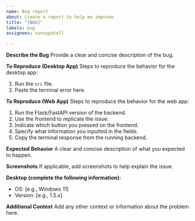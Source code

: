```yaml
---
name: Bug report
about: Create a report to help me improve
title: "[BUG]"
labels: bug
assignees: sunnypatell

---
```


**Describe the Bug**
Provide a clear and concise description of the bug.

**To Reproduce (Desktop App)**
Steps to reproduce the behavior for the desktop app:
1. Run the `src` file.
2. Paste the terminal error here.

**To Reproduce (Web App)**
Steps to reproduce the behavior for the web app:
1. Run the Flask/FastAPI version of the backend.
2. Use the frontend to replicate the issue.
3. Indicate which button you pressed on the frontend.
4. Specify what information you inputted in the fields.
5. Copy the terminal response from the running backend.

**Expected Behavior**
A clear and concise description of what you expected to happen.

**Screenshots**
If applicable, add screenshots to help explain the issue.

**Desktop (complete the following information):**
 - OS: [e.g., Windows 11]
 - Version: [e.g., 1.5.x]

**Additional Context**
Add any other context or information about the problem here.
